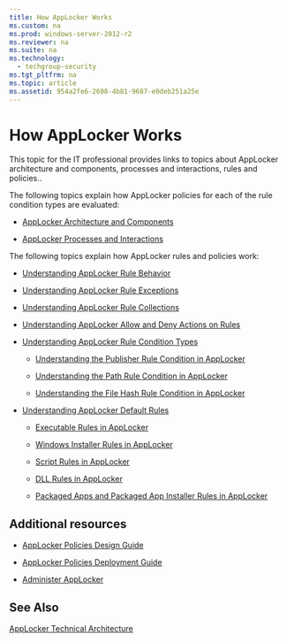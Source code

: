 ```yaml
---
title: How AppLocker Works
ms.custom: na
ms.prod: windows-server-2012-r2
ms.reviewer: na
ms.suite: na
ms.technology: 
  - techgroup-security
ms.tgt_pltfrm: na
ms.topic: article
ms.assetid: 954a2fe6-2608-4b81-9687-e0deb251a25e
---
```

# How AppLocker Works
This topic for the IT professional provides links to topics about AppLocker architecture and components, processes and interactions, rules and policies..

The following topics explain how AppLocker policies for each of the rule condition types are evaluated:

-   [AppLocker Architecture and Components](AppLocker-Architecture-and-Components.md)

-   [AppLocker Processes and Interactions](AppLocker-Processes-and-Interactions.md)

The following topics explain how AppLocker rules and policies work:

-   [Understanding AppLocker Rule Behavior](Understanding-AppLocker-Rule-Behavior.md)

-   [Understanding AppLocker Rule Exceptions](Understanding-AppLocker-Rule-Exceptions.md)

-   [Understanding AppLocker Rule Collections](Understanding-AppLocker-Rule-Collections.md)

-   [Understanding AppLocker Allow and Deny Actions on Rules](Understanding-AppLocker-Allow-and-Deny-Actions-on-Rules.md)

-   [Understanding AppLocker Rule Condition Types](Understanding-AppLocker-Rule-Condition-Types.md)

    -   [Understanding the Publisher Rule Condition in AppLocker](Understanding-the-Publisher-Rule-Condition-in-AppLocker.md)

    -   [Understanding the Path Rule Condition in AppLocker](Understanding-the-Path-Rule-Condition-in-AppLocker.md)

    -   [Understanding the File Hash Rule Condition in AppLocker](Understanding-the-File-Hash-Rule-Condition-in-AppLocker.md)

-   [Understanding AppLocker Default Rules](Understanding-AppLocker-Default-Rules.md)

    -   [Executable Rules in AppLocker](Executable-Rules-in-AppLocker.md)

    -   [Windows Installer Rules in AppLocker](Windows-Installer-Rules-in-AppLocker.md)

    -   [Script Rules in AppLocker](Script-Rules-in-AppLocker.md)

    -   [DLL Rules in AppLocker](DLL-Rules-in-AppLocker.md)

    -   [Packaged Apps and Packaged App Installer Rules in AppLocker](Packaged-Apps-and-Packaged-App-Installer-Rules-in-AppLocker.md)

## Additional resources

-   [AppLocker Policies Design Guide](AppLocker-Policies-Design-Guide.md)

-   [AppLocker Policies Deployment Guide](AppLocker-Policies-Deployment-Guide.md)

-   [Administer AppLocker](Administer-AppLocker.md)

## See Also
[AppLocker Technical Architecture](https://technet.microsoft.com/en-us/library/ee844203(v=ws.10).aspx)


